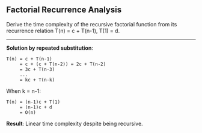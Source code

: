 ## Factorial Recurrence Analysis

Derive the time complexity of the recursive factorial function from its recurrence relation T(n) = c + T(n-1), T(1) = d.

---

**Solution by repeated substitution**:
```
T(n) = c + T(n-1)
     = c + (c + T(n-2)) = 2c + T(n-2)
     = 3c + T(n-3)
     ...
     = kc + T(n-k)
```

When k = n-1:
```
T(n) = (n-1)c + T(1)
     = (n-1)c + d
     = O(n)
```

**Result**: Linear time complexity despite being recursive.

